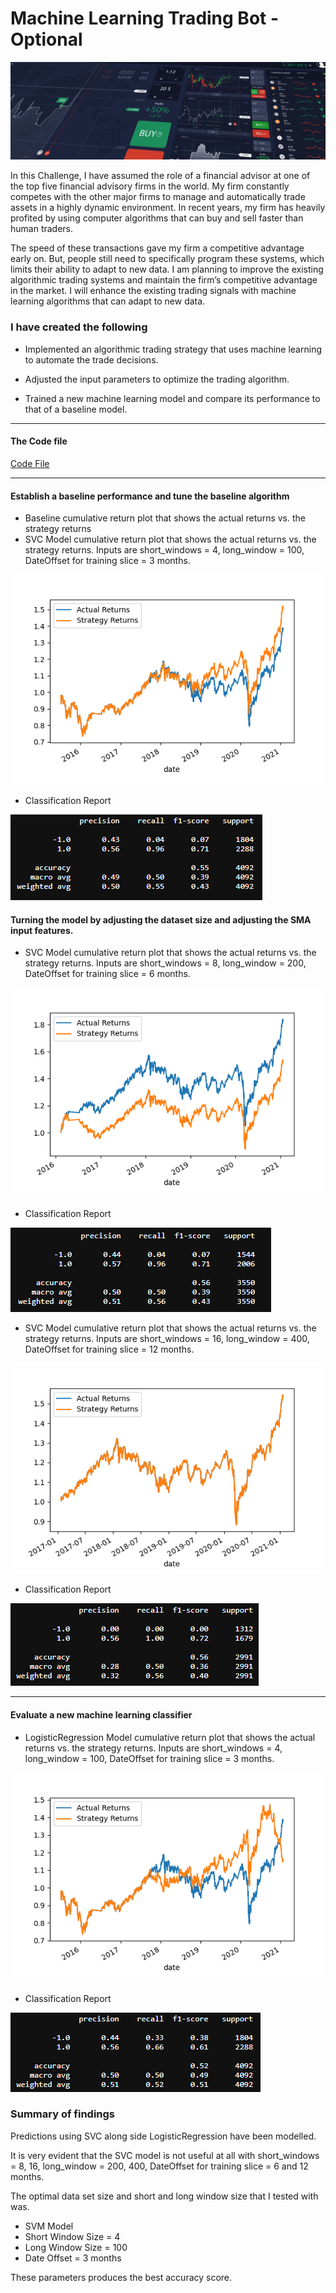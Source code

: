 # Machine Learning Trading Bot - Optional

![Decorative image.](Images/15-challenge-image.png)

In this Challenge, I have assumed the role of a financial advisor at one of the top five financial advisory firms in the world. My firm constantly competes with the other major firms to manage and automatically trade assets in a highly dynamic environment. In recent years, my firm has heavily profited by using computer algorithms that can buy and sell faster than human traders.

The speed of these transactions gave my firm a competitive advantage early on. But, people still need to specifically program these systems, which limits their ability to adapt to new data. I am planning to improve the existing algorithmic trading systems and maintain the firm’s competitive advantage in the market. I will enhance the existing trading signals with machine learning algorithms that can adapt to new data.

### I have created the following 

* Implemented an algorithmic trading strategy that uses machine learning to automate the trade decisions.

* Adjusted the input parameters to optimize the trading algorithm.

* Trained a new machine learning model and compare its performance to that of a baseline model.

---
#### The Code file
[Code File](https://github.com/Nithy29/Algorithmic-Trading/blob/main/Starter_Code/machine_learning_trading_bot.ipynb)

----
#### Establish a baseline performance and tune the baseline algorithm 

* Baseline cumulative return plot that shows the actual returns vs. the strategy returns
* SVC Model cumulative return plot that shows the actual returns vs. the strategy returns. Inputs are short_windows = 4, long_window = 100, DateOffset for training slice = 3 months.

![[returns_actual_vs_strategy]](https://github.com/Nithy29/Algorithmic-Trading/blob/main/Images/svm_returns_actual_vs_strategy_1_1.png?raw=true)

- Classification Report

![[Classification Report]](Images/SVM_Classification_Report_1_1.png?raw=true)



#### Turning the model by adjusting the dataset size and adjusting the SMA input features.

* SVC Model cumulative return plot that shows the actual returns vs. the strategy returns. 
  Inputs are short_windows = 8, long_window = 200, DateOffset for training slice = 6 months.
  
![[returns_actual_vs_strategy_6_months]](https://github.com/Nithy29/Algorithmic-Trading/blob/main/Images/svm_returns_actual_vs_strategy_1_2.png?raw=true)

- Classification Report

![[Classification Report]](Images/SVM_Classification_Report_1_2.png?raw=true)


* SVC Model cumulative return plot that shows the actual returns vs. the strategy returns. 
  Inputs are short_windows = 16, long_window = 400, DateOffset for training slice = 12 months.
  
 ![[returns_actual_vs_strategy_12_months]](https://github.com/Nithy29/Algorithmic-Trading/blob/main/Images/svm_returns_actual_vs_strategy_1_3.png?raw=true)

- Classification Report

![[Classification Report]](Images/SVM_Classification_Report_1_3.png?raw=true)


---

#### Evaluate a new machine learning classifier 

* LogisticRegression Model cumulative return plot that shows the actual returns vs. the strategy returns. 
  Inputs are short_windows = 4, long_window = 100, DateOffset for training slice = 3 months.

![[returns_actual_vs_strategy_LogisticRegression]](https://github.com/Nithy29/Algorithmic-Trading/blob/main/Images/LogisticRegression_returns_actual_vs_strategy.png?raw=true)

- Classification Report

![[Classification Report]](Images/LogisticRegression_classification_report.png?raw=true)

### Summary of findings

Predictions using SVC along side LogisticRegression have been modelled. 

It is very evident that the SVC model is not useful at all with short_windows = 8, 16, long_window = 200, 400, DateOffset for training slice = 6 and 12 months.

The optimal data set size and short and long window size that I tested with was.

 - SVM Model
 - Short Window Size = 4
 - Long Window Size = 100
 - Date Offset = 3 months

 These parameters produces the best accuracy score. 
